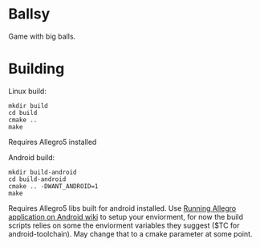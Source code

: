 # Ballsy
Game with big balls.


# Building
Linux build:
```
mkdir build
cd build
cmake ..
make
```

Requires Allegro5 installed

Android build:
```
mkdir build-android
cd build-android
cmake .. -DWANT_ANDROID=1
make
```

Requires Allegro5 libs built for android installed.
Use [Running Allegro application on Android wiki](https://wiki.allegro.cc/index.php?title=Running_Allegro_applications_on_Android) to
setup your enviorment, for now the build scripts relies on some the enviorment variables they suggest ($TC for android-toolchain).
May change that to a cmake parameter at some point.
